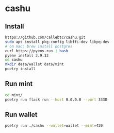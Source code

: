 # cashu

## Install

```bash
https://github.com/callebtc/cashu.git
sudo apt install pkg-config libffi-dev libpq-dev
# on mac: brew install postgres
curl https://pyenv.run | bash
pyenv install 3.9.13
cd cashu
mkdir data/wallet data/mint
poetry install
```

## Run mint
```bash
cd mint/
poetry run flask run --host 0.0.0.0 --port 3338
```
## Run wallet

```bash
poetry run ./cashu --wallet=wallet --mint=420
```